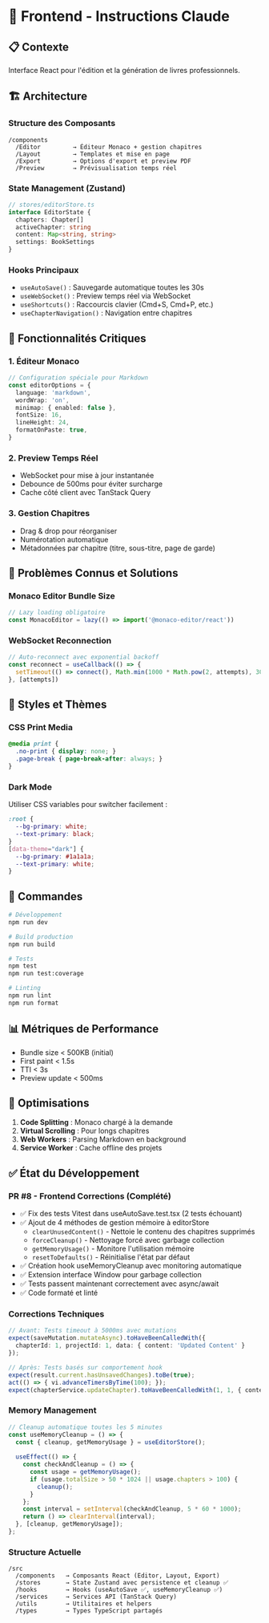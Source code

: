 # 🎨 Frontend - Instructions Claude

## 📋 Contexte
Interface React pour l'édition et la génération de livres professionnels.

## 🏗️ Architecture

### Structure des Composants
```
/components
  /Editor         → Éditeur Monaco + gestion chapitres
  /Layout         → Templates et mise en page
  /Export         → Options d'export et preview PDF
  /Preview        → Prévisualisation temps réel
```

### State Management (Zustand)
```typescript
// stores/editorStore.ts
interface EditorState {
  chapters: Chapter[]
  activeChapter: string
  content: Map<string, string>
  settings: BookSettings
}
```

### Hooks Principaux
- `useAutoSave()` : Sauvegarde automatique toutes les 30s
- `useWebSocket()` : Preview temps réel via WebSocket
- `useShortcuts()` : Raccourcis clavier (Cmd+S, Cmd+P, etc.)
- `useChapterNavigation()` : Navigation entre chapitres

## 🎯 Fonctionnalités Critiques

### 1. Éditeur Monaco
```typescript
// Configuration spéciale pour Markdown
const editorOptions = {
  language: 'markdown',
  wordWrap: 'on',
  minimap: { enabled: false },
  fontSize: 16,
  lineHeight: 24,
  formatOnPaste: true,
}
```

### 2. Preview Temps Réel
- WebSocket pour mise à jour instantanée
- Debounce de 500ms pour éviter surcharge
- Cache côté client avec TanStack Query

### 3. Gestion Chapitres
- Drag & drop pour réorganiser
- Numérotation automatique
- Métadonnées par chapitre (titre, sous-titre, page de garde)

## 🐛 Problèmes Connus et Solutions

### Monaco Editor Bundle Size
```typescript
// Lazy loading obligatoire
const MonacoEditor = lazy(() => import('@monaco-editor/react'))
```

### WebSocket Reconnection
```typescript
// Auto-reconnect avec exponential backoff
const reconnect = useCallback(() => {
  setTimeout(() => connect(), Math.min(1000 * Math.pow(2, attempts), 30000))
}, [attempts])
```

## 🎨 Styles et Thèmes

### CSS Print Media
```css
@media print {
  .no-print { display: none; }
  .page-break { page-break-after: always; }
}
```

### Dark Mode
Utiliser CSS variables pour switcher facilement :
```css
:root {
  --bg-primary: white;
  --text-primary: black;
}
[data-theme="dark"] {
  --bg-primary: #1a1a1a;
  --text-primary: white;
}
```

## 🔧 Commandes

```bash
# Développement
npm run dev

# Build production
npm run build

# Tests
npm test
npm run test:coverage

# Linting
npm run lint
npm run format
```

## 📊 Métriques de Performance

- Bundle size < 500KB (initial)
- First paint < 1.5s
- TTI < 3s
- Preview update < 500ms

## 🚀 Optimisations

1. **Code Splitting** : Monaco chargé à la demande
2. **Virtual Scrolling** : Pour longs chapitres
3. **Web Workers** : Parsing Markdown en background
4. **Service Worker** : Cache offline des projets

## ✅ État du Développement

### PR #8 - Frontend Corrections (Complété)
- ✅ Fix des tests Vitest dans useAutoSave.test.tsx (2 tests échouant)
- ✅ Ajout de 4 méthodes de gestion mémoire à editorStore
  - `clearUnusedContent()` - Nettoie le contenu des chapitres supprimés
  - `forceCleanup()` - Nettoyage forcé avec garbage collection
  - `getMemoryUsage()` - Monitore l'utilisation mémoire
  - `resetToDefaults()` - Réinitialise l'état par défaut
- ✅ Création hook useMemoryCleanup avec monitoring automatique
- ✅ Extension interface Window pour garbage collection
- ✅ Tests passent maintenant correctement avec async/await
- ✅ Code formaté et linté

### Corrections Techniques
```typescript
// Avant: Tests timeout à 5000ms avec mutations
expect(saveMutation.mutateAsync).toHaveBeenCalledWith({
  chapterId: 1, projectId: 1, data: { content: 'Updated Content' }
});

// Après: Tests basés sur comportement hook
expect(result.current.hasUnsavedChanges).toBe(true);
act(() => { vi.advanceTimersByTime(100); });
expect(chapterService.updateChapter).toHaveBeenCalledWith(1, 1, { content: 'Updated Content' });
```

### Memory Management
```typescript
// Cleanup automatique toutes les 5 minutes
const useMemoryCleanup = () => {
  const { cleanup, getMemoryUsage } = useEditorStore();
  
  useEffect(() => {
    const checkAndCleanup = () => {
      const usage = getMemoryUsage();
      if (usage.totalSize > 50 * 1024 || usage.chapters > 100) {
        cleanup();
      }
    };
    const interval = setInterval(checkAndCleanup, 5 * 60 * 1000);
    return () => clearInterval(interval);
  }, [cleanup, getMemoryUsage]);
};
```

### Structure Actuelle
```
/src
  /components   → Composants React (Editor, Layout, Export)
  /stores       → State Zustand avec persistence et cleanup ✅
  /hooks        → Hooks (useAutoSave ✅, useMemoryCleanup ✅)
  /services     → Services API (TanStack Query)
  /utils        → Utilitaires et helpers
  /types        → Types TypeScript partagés
```